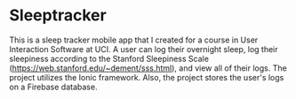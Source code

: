 # Sleeptracker

This is a sleep tracker mobile app that I created for a course in User Interaction Software at UCI. A user can log their overnight sleep, log their sleepiness according to the Stanford Sleepiness Scale (https://web.stanford.edu/~dement/sss.html), and view all of their logs. The project utilizes the Ionic framework. Also, the project stores the user's logs on a Firebase database.
